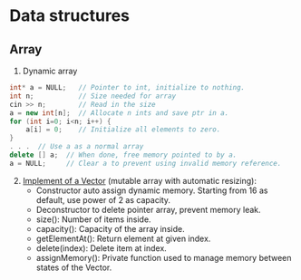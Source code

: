 # Data structures

## Array
1. Dynamic array

```c++
int* a = NULL;   // Pointer to int, initialize to nothing.
int n;           // Size needed for array
cin >> n;        // Read in the size
a = new int[n];  // Allocate n ints and save ptr in a.
for (int i=0; i<n; i++) {
    a[i] = 0;    // Initialize all elements to zero.
}
. . .  // Use a as a normal array
delete [] a;  // When done, free memory pointed to by a.
a = NULL;     // Clear a to prevent using invalid memory reference.
```

2. [Implement of a Vector](../master/Data%20structures/MyVector.cpp) (mutable array with automatic resizing):
    - Constructor auto assign dynamic memory. Starting from 16 as default, use power of 2 as capacity.
    - Deconstructor to delete pointer array, prevent memory leak.
    - size(): Number of items inside.
    - capacity(): Capacity of the array inside.
    - getElementAt(): Return element at given index.
    - delete(index): Delete item at index.
    - assignMemory(): Private function used to manage memory between states of the Vector.